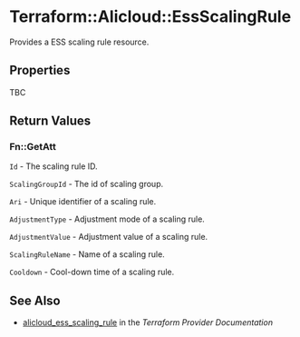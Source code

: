 # Terraform::Alicloud::EssScalingRule

Provides a ESS scaling rule resource.

## Properties

TBC

## Return Values

### Fn::GetAtt

`Id` - The scaling rule ID.

`ScalingGroupId` - The id of scaling group.

`Ari` - Unique identifier of a scaling rule.

`AdjustmentType` - Adjustment mode of a scaling rule.

`AdjustmentValue` - Adjustment value of a scaling rule.

`ScalingRuleName` - Name of a scaling rule.

`Cooldown` - Cool-down time of a scaling rule.

## See Also

* [alicloud_ess_scaling_rule](https://www.terraform.io/docs/providers/alicloud/r/ess_scaling_rule.html) in the _Terraform Provider Documentation_